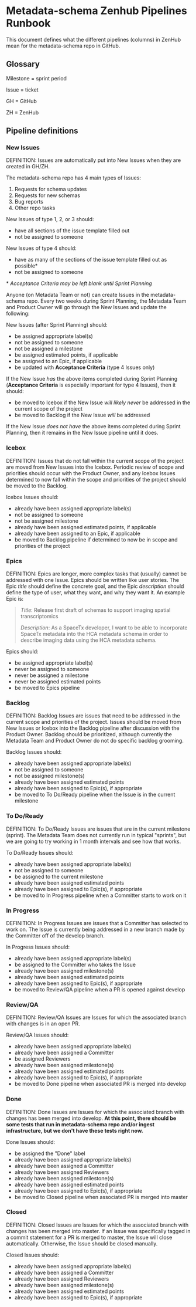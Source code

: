 # Metadata-schema Zenhub Pipelines Runbook

This document defines what the different pipelines (columns) in ZenHub mean for the metadata-schema repo in GitHub.

## Glossary

Milestone = sprint period

Issue = ticket

GH = GitHub

ZH = ZenHub

## Pipeline definitions

### New Issues

DEFINITION: Issues are automatically put into New Issues when they are
created in GH/ZH.

The metadata-schema repo has 4 main types of Issues:

1.  Requests for schema updates
1.  Requests for new schemas
1.  Bug reports
1.  Other repo tasks

New Issues of type 1, 2, or 3 should:
-   have all sections of the issue template filled out
-   not be assigned to someone

New Issues of type 4 should:
-   have as many of the sections of the issue template filled out as possible*
-   not be assigned to someone

\* *Acceptance Criteria may be left blank until Sprint Planning*

Anyone (on Metadata Team or not) can create Issues in the metadata-schema repo. Every two weeks during Sprint Planning, the Metadata Team and Product Owner will go through the New Issues and update the following:

New Issues (after Sprint Planning) should:
-   be assigned appropriate label(s)
-   not be assigned to someone
-   not be assigned a milestone
-   be assigned estimated points, if applicable
-   be assigned to an Epic, if applicable
-   be updated with **Acceptance Criteria** (type 4 Issues only)

If the New Issue *has* the above items completed during Sprint Planning (**Acceptance Criteria** is especially important for type 4 Issues), then it should:
-   be moved to Icebox if the New Issue *will likely never* be addressed in the current scope of the project
-   be moved to Backlog if the New Issue *will* be addressed

If the New Issue *does not have* the above items completed during Sprint Planning, then it remains in the New Issue pipeline until it does.

### Icebox

DEFINITION: Issues that do not fall within the current scope of the project are moved from New Issues into the Icebox. Periodic review of scope and priorities should occur with the Product Owner, and any Icebox Issues determined to now fall within the scope and priorities of the project should be moved to the Backlog.

Icebox Issues should:
-   already have been assigned appropriate label(s)
-   not be assigned to someone
-   not be assigned milestone
-   already have been assigned estimated points, if applicable
-   already have been assigned to an Epic, if applicable
-   be moved to Backlog pipeline if determined to now be in scope and priorities of the project

### Epics

DEFINITION: Epics are longer, more complex tasks that (usually) cannot be addressed with one Issue. Epics should be written like user stories. The Epic *title* should define the concrete goal, and the Epic *description* should define the type of user, what they want, and why they want it. An example Epic is:

> *Title*: Release first draft of schemas to support imaging spatial transcriptomics
>
> *Description*: As a SpaceTx developer, I want to be able to incorporate SpaceTx metadata into the HCA metadata schema in order to describe imaging data using the HCA metadata schema.

Epics should:
-   be assigned appropriate label(s)
-   never be assigned to someone
-   never be assigned a milestone
-   never be assigned estimated points
-   be moved to Epics pipeline

### Backlog

DEFINITION: Backlog Issues are issues that need to be addressed in the current scope and priorities of the project. Issues should be moved from New Issues or Icebox into the Backlog pipeline after discussion with the Product Owner. Backlog should be prioritized, although currently the Metadata Team and Product Owner do not do specific backlog grooming.

Backlog Issues should:
-   already have been assigned appropriate label(s)
-   not be assigned to someone
-   not be assigned milestone(s)
-   already have been assigned estimated points
-   already have been assigned to Epic(s), if appropriate
-   be moved to To Do/Ready pipeline when the Issue is in the current milestone

### To Do/Ready

DEFINITION: To Do/Ready Issues are issues that are in the current milestone (sprint). The Metadata Team does not currently run in typical "sprints", but we are going to try working in 1 month intervals and see how that works.

To Do/Ready Issues should:
-   already have been assigned appropriate label(s)
-   not be assigned to someone
-   be assigned to the current milestone
-   already have been assigned estimated points
-   already have been assigned to Epic(s), if appropriate
-   be moved to In Progress pipeline when a Committer starts to work on it

### In Progress

DEFINITION: In Progress Issues are issues that a Committer has selected to work on. The Issue is currently being addressed in a new branch made by the Committer off of the develop branch.

In Progress Issues should:
-   already have been assigned appropriate label(s)
-   be assigned to the Committer who takes the Issue
-   already have been assigned milestone(s)
-   already have been assigned estimated points
-   already have been assigned to Epic(s), if appropriate
-   be moved to Review/QA pipeline when a PR is opened against develop

### Review/QA

DEFINITION: Review/QA Issues are Issues for which the associated branch with changes is in an open PR.

Review/QA Issues should:
-   already have been assigned appropriate label(s)
-   already have been assigned a Committer
-   be assigned Reviewers
-   already have been assigned milestone(s)
-   already have been assigned estimated points
-   already have been assigned to Epic(s), if appropriate
-   be moved to Done pipeline when associated PR is merged into develop

### Done

DEFINITION: Done Issues are Issues for which the associated branch with changes has been merged into develop. **At this point, there should be some tests that run in metadata-schema repo and/or ingest infrastructure, but we don't have these tests right now.**

Done Issues should:
-   be assigned the "Done" label
-   already have been assigned appropriate label(s)
-   already have been assigned a Committer
-   already have been assigned Reviewers
-   already have been assigned milestone(s)
-   already have been assigned estimated points
-   already have been assigned to Epic(s), if appropriate
-   be moved to Closed pipeline when associated PR is merged into master

### Closed

DEFINITION: Closed Issues are Issues for which the associated branch with changes has been merged into master. If an Issue was specifically tagged in a commit statement for a PR is merged to master, the Issue will close automatically. Otherwise, the Issue should be closed manually.

Closed Issues should:
-   already have been assigned appropriate label(s)
-   already have been assigned a Committer
-   already have been assigned Reviewers
-   already have been assigned milestone(s)
-   already have been assigned estimated points
-   already have been assigned to Epic(s), if appropriate
